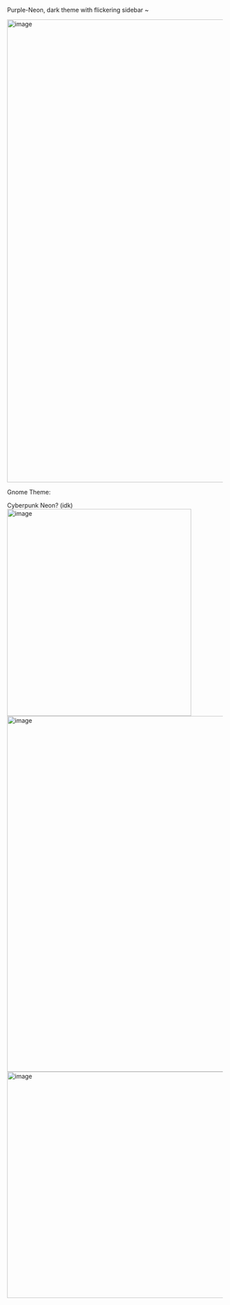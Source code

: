 Purple-Neon, dark theme with flickering sidebar ~

<img width="1920" height="1080" alt="image" src="https://github.com/user-attachments/assets/72dba2dc-c505-409b-af93-256c15c63ed1" />


Gnome Theme:

Cyberpunk Neon? (idk) 
<img width="430" height="483" alt="image" src="https://github.com/user-attachments/assets/a7d3938d-e823-4207-b561-bca7c6408ab5" />
<img width="529" height="830" alt="image" src="https://github.com/user-attachments/assets/0f87df38-ac60-417a-9311-28aa0bfacbec" />
<img width="804" height="528" alt="image" src="https://github.com/user-attachments/assets/cd67fa53-c67e-4028-b97b-0e2993a44849" />
